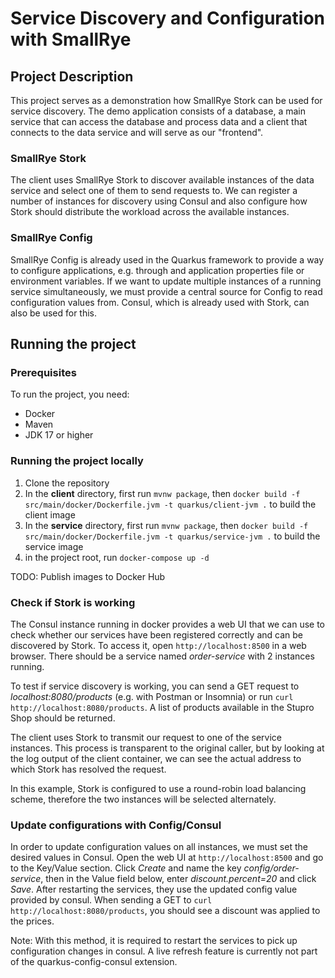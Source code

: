 # Service Discovery and Configuration with SmallRye

## Project Description
This project serves as a demonstration how SmallRye Stork can be used for service discovery. The demo application consists of a database, a main service that can access the database and process data and a client that connects to the data service and will serve as our "frontend". 

### SmallRye Stork
The client uses SmallRye Stork to discover available instances of the data service and select one of them to send requests to. We can register a number of instances for discovery using Consul and also configure how Stork should distribute the workload across the available instances.

### SmallRye Config
SmallRye Config is already used in the Quarkus framework to provide a way to configure applications, e.g. through and application properties file or environment variables. If we want to update multiple instances of a running service simultaneously, we must provide a central source for Config to read configuration values from. Consul, which is already used with Stork, can also be used for this.

## Running the project

### Prerequisites

To run the project, you need:
- Docker
- Maven
- JDK 17 or higher

### Running the project locally

1. Clone the repository
2. In the **client** directory, first run `mvnw package`, then `docker build -f src/main/docker/Dockerfile.jvm -t quarkus/client-jvm .` to build the client image
3. In the **service** directory, first run `mvnw package`, then `docker build -f src/main/docker/Dockerfile.jvm -t quarkus/service-jvm .` to build the service image
4. in the project root, run `docker-compose up -d`

TODO: Publish images to Docker Hub

### Check if Stork is working

The Consul instance running in docker provides a web UI that we can use to check whether our services have been registered correctly and can be discovered by Stork. To access it, open `http://localhost:8500` in a web browser. There should be a service named *order-service* with 2 instances running.

To test if service discovery is working, you can send a GET request to *localhost:8080/products* (e.g. with Postman or Insomnia) or run `curl http://localhost:8080/products`. A list of products available in the Stupro Shop should be returned.

The client uses Stork to transmit our request to one of the service instances. This process is transparent to the original caller, but by looking at the log output of the client container, we can see the actual address to which Stork has resolved the request.

In this example, Stork is configured to use a round-robin load balancing scheme, therefore the two instances will be selected alternately.

### Update configurations with Config/Consul

In order to update configuration values on all instances, we must set the desired values in Consul. Open the web UI at `http://localhost:8500` and go to the Key/Value section. Click *Create* and name the key *config/order-service*, then in the Value field below, enter *discount.percent=20* and click *Save*. After restarting the services, they use the updated config value provided by consul. When sending a GET to `curl http://localhost:8080/products`, you should see a discount was applied to the prices.

Note: With this method, it is required to restart the services to pick up configuration changes in consul. A live refresh feature is currently not part of the quarkus-config-consul extension. 




